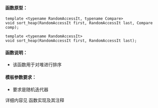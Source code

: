 
#### 函数原型：
```
template <typename RandomAccessIt, typename Compare>
void sort_heap(RandomAccessIt first, RandomAccessIt last, Compare comp);

template <typename RandomAccessIt>
void sort_heap(RandomAccessIt first, RandomAccessIt last);
```

#### 函数说明：
* 该函数用于对堆进行排序

#### 模板参数要求：
* 要求是随机迭代器

详细内容见 函数实现及其注释

